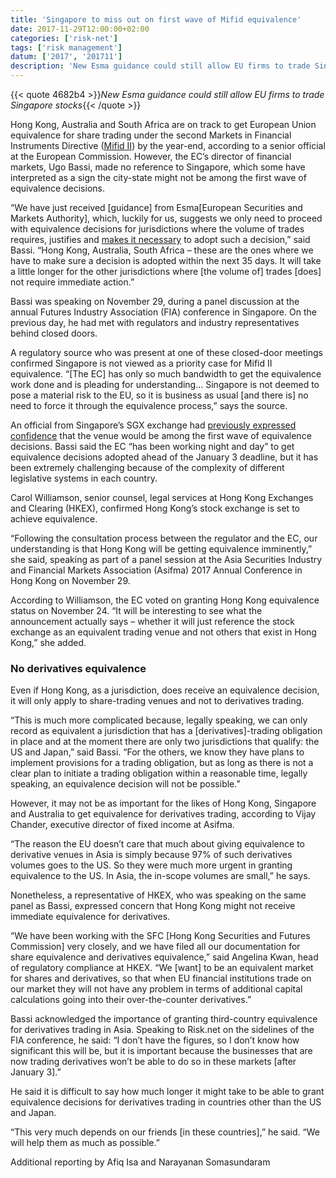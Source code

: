 ```yaml
---
title: 'Singapore to miss out on first wave of Mifid equivalence'
date: 2017-11-29T12:00:00+02:00
categories: ['risk-net']
tags: ['risk management']
datum: ['2017', '201711']
description: 'New Esma guidance could still allow EU firms to trade Singapore stocks'
---
```


{{< quote 4682b4 >}}_New Esma guidance could still allow EU firms to trade Singapore stocks_{{< /quote >}}

Hong Kong, Australia and South Africa are on track to get European Union equivalence for share trading under the second Markets in Financial Instruments Directive ([Mifid II](https://www.risk.net/topics/mifid)) by the year-end, according to a senior official at the European Commission. However, the EC’s director of financial markets, Ugo Bassi, made no reference to Singapore, which some have interpreted as a sign the city-state might not be among the first wave of equivalence decisions.

“We have just received [guidance] from Esma[European Securities and Markets Authority], which, luckily for us, suggests we only need to proceed with equivalence decisions for jurisdictions where the volume of trades requires, justifies and [makes it necessary](https://www.risk.net/our-take/5357846/esma-navigates-a-brexit-maze-over-equivalence) to adopt such a decision,” said Bassi. “Hong Kong, Australia, South Africa – these are the ones where we have to make sure a decision is adopted within the next 35 days. It will take a little longer for the other jurisdictions where [the volume of] trades [does] not require immediate action.”

Bassi was speaking on November 29, during a panel discussion at the annual Futures Industry Association (FIA) conference in Singapore. On the previous day, he had met with regulators and industry representatives behind closed doors.

A regulatory source who was present at one of these closed-door meetings confirmed Singapore is not viewed as a priority case for Mifid II equivalence. “[The EC] has only so much bandwidth to get the equivalence work done and is pleading for understanding… Singapore is not deemed to pose a material risk to the EU, so it is business as usual [and there is] no need to force it through the equivalence process,” says the source.

An official from Singapore’s SGX exchange had [previously expressed confidence](https://www.risk.net/regulation/mifid/5343846/sgx-expects-to-be-among-first-wave-of-mifid-ii-equivalence) that the venue would be among the first wave of equivalence decisions. Bassi said the EC “has been working night and day” to get equivalence decisions adopted ahead of the January 3 deadline, but it has been extremely challenging because of the complexity of different legislative systems in each country.

Carol Williamson, senior counsel, legal services at Hong Kong Exchanges and Clearing (HKEX), confirmed Hong Kong’s stock exchange is set to achieve equivalence.

“Following the consultation process between the regulator and the EC, our understanding is that Hong Kong will be getting equivalence imminently,” she said, speaking as part of a panel session at the Asia Securities Industry and Financial Markets Association (Asifma) 2017 Annual Conference in Hong Kong on November 29.

According to Williamson, the EC voted on granting Hong Kong equivalence status on November 24. “It will be interesting to see what the announcement actually says – whether it will just reference the stock exchange as an equivalent trading venue and not others that exist in Hong Kong,” she added.

### No derivatives equivalence

Even if Hong Kong, as a jurisdiction, does receive an equivalence decision, it will only apply to share-trading venues and not to derivatives trading.

“This is much more complicated because, legally speaking, we can only record as equivalent a jurisdiction that has a [derivatives]-trading obligation in place and at the moment there are only two jurisdictions that qualify: the US and Japan,” said Bassi. “For the others, we know they have plans to implement provisions for a trading obligation, but as long as there is not a clear plan to initiate a trading obligation within a reasonable time, legally speaking, an equivalence decision will not be possible.”

However, it may not be as important for the likes of Hong Kong, Singapore and Australia to get equivalence for derivatives trading, according to Vijay Chander, executive director of fixed income at Asifma.

“The reason the EU doesn’t care that much about giving equivalence to derivative venues in Asia is simply because 97% of such derivatives volumes goes to the US. So they were much more urgent in granting equivalence to the US. In Asia, the in-scope volumes are small,” he says.

Nonetheless, a representative of HKEX, who was speaking on the same panel as Bassi, expressed concern that Hong Kong might not receive immediate equivalence for derivatives.

“We have been working with the SFC [Hong Kong Securities and Futures Commission] very closely, and we have filed all our documentation for share equivalence and derivatives equivalence,” said Angelina Kwan, head of regulatory compliance at HKEX. “We [want] to be an equivalent market for shares and derivatives, so that when EU financial institutions trade on our market they will not have any problem in terms of additional capital calculations going into their over-the-counter derivatives.”

Bassi acknowledged the importance of granting third-country equivalence for derivatives trading in Asia. Speaking to Risk.net on the sidelines of the FIA conference, he said: “I don’t have the figures, so I don’t know how significant this will be, but it is important because the businesses that are now trading derivatives won’t be able to do so in these markets [after January 3].”

He said it is difficult to say how much longer it might take to be able to grant equivalence decisions for derivatives trading in countries other than the US and Japan.

“This very much depends on our friends [in these countries],” he said. “We will help them as much as possible.”

Additional reporting by Afiq Isa and Narayanan Somasundaram

